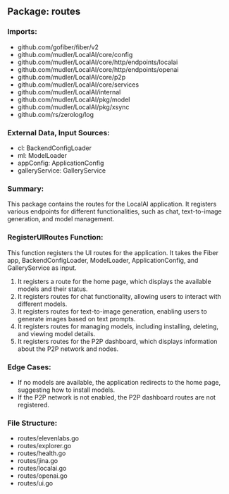 ## Package: routes

### Imports:

- github.com/gofiber/fiber/v2
- github.com/mudler/LocalAI/core/config
- github.com/mudler/LocalAI/core/http/endpoints/localai
- github.com/mudler/LocalAI/core/http/endpoints/openai
- github.com/mudler/LocalAI/core/p2p
- github.com/mudler/LocalAI/core/services
- github.com/mudler/LocalAI/internal
- github.com/mudler/LocalAI/pkg/model
- github.com/mudler/LocalAI/pkg/xsync
- github.com/rs/zerolog/log

### External Data, Input Sources:

- cl: BackendConfigLoader
- ml: ModelLoader
- appConfig: ApplicationConfig
- galleryService: GalleryService

### Summary:

This package contains the routes for the LocalAI application. It registers various endpoints for different functionalities, such as chat, text-to-image generation, and model management.

### RegisterUIRoutes Function:

This function registers the UI routes for the application. It takes the Fiber app, BackendConfigLoader, ModelLoader, ApplicationConfig, and GalleryService as input.

1. It registers a route for the home page, which displays the available models and their status.
2. It registers routes for chat functionality, allowing users to interact with different models.
3. It registers routes for text-to-image generation, enabling users to generate images based on text prompts.
4. It registers routes for managing models, including installing, deleting, and viewing model details.
5. It registers routes for the P2P dashboard, which displays information about the P2P network and nodes.

### Edge Cases:

- If no models are available, the application redirects to the home page, suggesting how to install models.
- If the P2P network is not enabled, the P2P dashboard routes are not registered.

### File Structure:

- routes/elevenlabs.go
- routes/explorer.go
- routes/health.go
- routes/jina.go
- routes/localai.go
- routes/openai.go
- routes/ui.go

